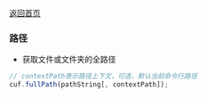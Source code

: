 [返回首页](https://github.com/yelloxing/cuf/blob/master/README.md)

### 路径

- 获取文件或文件夹的全路径

```js
// contextPath表示路径上下文，可选，默认当前命令行路径
cuf.fullPath(pathString[, contextPath]);
```